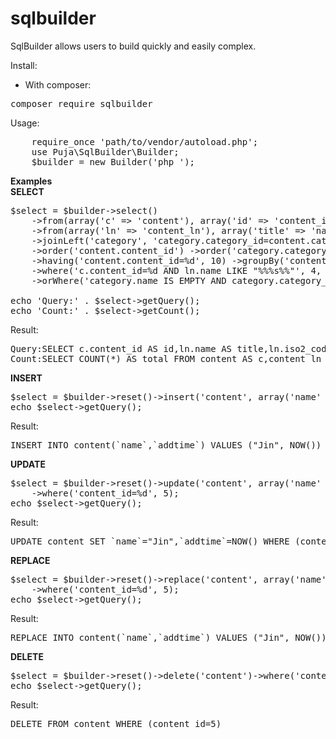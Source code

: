 # sqlbuilder
SqlBuilder allows users to build quickly and easily complex.

Install:
- With composer:
<pre>composer require sqlbuilder</pre>
Usage:
<pre>
    require_once 'path/to/vendor/autoload.php';
    use Puja\SqlBuilder\Builder;
    $builder = new Builder('php_');
</pre>


<strong>Examples</strong><br />
<strong>SELECT</strong>
<pre>
$select = $builder->select()
    ->from(array('c' => 'content'), array('id' => 'content_id'))
    ->from(array('ln' => 'content_ln'), array('title' => 'name', 'iso2_code'))
    ->joinLeft('category', 'category.category_id=content.category_id', array('name', 'category_id'))
    ->order('content.content_id') ->order('category.category_id', Builder::ORDER_DESC) ->limit(10)
    ->having('content.content_id=%d', 10) ->groupBy('content.content_id')
    ->where('c.content_id=%d AND ln.name LIKE "%%%s%%"', 4, 'search term')
    ->orWhere('category.name IS EMPTY AND category.category_id >= %d', 5);

echo 'Query:' . $select->getQuery();
echo 'Count:' . $select->getCount();</pre>

Result:
<pre>
Query:SELECT c.content_id AS id,ln.name AS title,ln.iso2_code,category.name,category.category_id FROM content AS c,content_ln AS ln LEFT JOIN category AS category ON category.category_id=content.category_id WHERE (c.content_id=4 AND ln.name LIKE "%search term%") OR (category.name IS EMPTY AND category.category_id >= 5) GROUP BY content.content_id HAVING (content.content_id=10) ORDER BY content.content_id ,category.category_id DESC LIMIT 0,10
Count:SELECT COUNT(*) AS total FROM content AS c,content_ln AS ln LEFT JOIN category AS category ON category.category_id=content.category_id WHERE (c.content_id=4 AND ln.name LIKE "%search term%") OR (category.name IS EMPTY AND category.category_id >= 5) GROUP BY content.content_id HAVING (content.content_id=10)
</pre>

<strong>INSERT</strong>
<pre>
$select = $builder->reset()->insert('content', array('name' => 'Jin', 'addtime__exact' => 'NOW()'));
echo $select->getQuery();
</pre>

Result:
<pre>
INSERT INTO content(`name`,`addtime`) VALUES ("Jin", NOW())
</pre>

<strong>UPDATE</strong>
<pre>
$select = $builder->reset()->update('content', array('name' => 'Jin', 'addtime__exact' => 'NOW()'))
    ->where('content_id=%d', 5);
echo $select->getQuery();</pre>

Result:
<pre>UPDATE content SET `name`="Jin",`addtime`=NOW() WHERE (content_id=5)</pre>

<strong>REPLACE</strong>
<pre>
$select = $builder->reset()->replace('content', array('name' => 'Jin', 'addtime__exact' => 'NOW()'))
    ->where('content_id=%d', 5);
echo $select->getQuery();</pre>

Result:
<pre>REPLACE INTO content(`name`,`addtime`) VALUES ("Jin", NOW())</pre>

<strong>DELETE</strong>
<pre>
$select = $builder->reset()->delete('content')->where('content_id=%d', 5);
echo $select->getQuery();</pre>

Result:
<pre>DELETE FROM content WHERE (content_id=5)</pre>